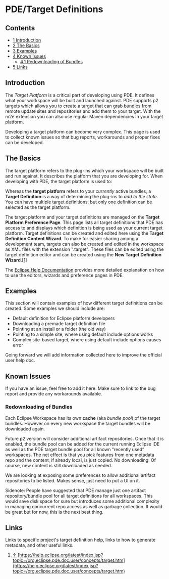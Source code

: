 PDE/Target Definitions
======================

Contents
--------

*   [1 Introduction](#Introduction)
*   [2 The Basics](#The-Basics)
*   [3 Examples](#Examples)
*   [4 Known Issues](#Known-Issues)
    *   [4.1 Redownloading of Bundles](#Redownloading-of-Bundles)
*   [5 Links](#Links)

Introduction
------------

The *Target Platform* is a critical part of developing using PDE. 
It defines what your workspace will be built and launched against.
PDE supports p2 targets which allows you to create a target that can grab bundles from remote update sites and repositories and add them to your target.
With the m2e extension you can also use regular Maven dependencies in your target platform.

Developing a target platform can become very complex. 
This page is used to collect known issues so that bug reports, workarounds and proper fixes can be developed.

The Basics
----------

The target platform refers to the plug-ins which your workspace will be built and run against. It describes the platform that you are developing for. When developing with PDE, the target platform is used to:

Whereas the **target platform** refers to your _currently_ active bundles, a **Target Definition** is a way of determining the plug-ins to _add to the state_. You can have multiple target definitions, but only one definition can be selected as the target platform.

The target platform and your target definitions are managed on the **Target Platform Preference Page**. This page lists all target definitions that PDE has access to and displays which definition is being used as your current target platform. Target definitions can be created and edited here using the **Target Definition Content Wizard**. To make for easier sharing among a development team, targets can also be created and edited in the workspace as XML files with the extension ".target". These files can be edited using the target definition editor and can be created using the **New Target Definition Wizard**.[\[1\]](#cite-note-1)

The [Eclipse Help Documentation](https://www.eclipse.org/documentation/) provides more detailed explanation on how to use the editors, wizards and preference pages in PDE.

Examples
--------

This section will contain examples of how different target definitions can be created. Some examples we should include are:

*   Default definition for Eclipse platform developers
*   Downloading a premade target definition file
*   Pointing at an install or a folder (the old way)
*   Pointing to a simple site, where using default include options works
*   Complex site-based target, where using default include options causes error

Going forward we will add information collected here to improve the official user help doc.

Known Issues
------------

If you have an issue, feel free to add it here. Make sure to link to the bug report and provide any workarounds available.

### Redownloading of Bundles

Each Eclipse Workspace has its own **cache** (aka _bundle pool_) of the target bundles. However on every new workspace the target bundles will be downloaded again.

Future p2 version will consider additional artifact repositories. Once that it is enabled, the bundle pool can be added for the current running Eclipse IDE as well as the PDE target bundle pool for all known “recently used” workspaces. The net effect is that you pick features from one metadata repo and the content, if already local, is just copied. No downloading. Of course, new content is still downloaded as needed.

We are looking at exposing some preferences to allow additional artifact repositories to be listed. Makes sense, just need to put a UI on it.

Sidenote: People have suggested that PDE manage just one artifact repository/bundle pool for all target definitions for all workspaces. This would save disk space for sure but introduces some additional complexity in managing concurrent repo access as well as garbage collection. It would be great but for now, this is the next best thing.


Links
-----

Links to specific project's target definition help, links to how to generate metadata, and other useful links.

1.  [↑](#cite-ref-1) [https://help.eclipse.org/latest/index.jsp?topic=/org.eclipse.pde.doc.user/concepts/target.htm](https://help.eclipse.org/latest/index.jsp?topic=/org.eclipse.pde.doc.user/concepts/target.htm)

